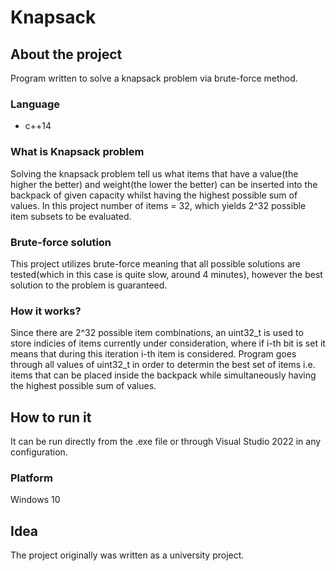 # Knapsack

## About the project
Program written to solve a knapsack problem via brute-force method.

### Language
  * c++14

### What is Knapsack problem
Solving the knapsack problem tell us what items that have a value(the higher the better) and weight(the lower the better) can be inserted into the backpack of given capacity whilst having the highest possible sum of values.
In this project number of items = 32, which yields 2^32 possible item subsets to be evaluated.

### Brute-force solution
This project utilizes brute-force meaning that all possible solutions are tested(which in this case is quite slow, around 4 minutes), however the best solution to the problem is guaranteed.

### How it works?
Since there are 2^32 possible item combinations, an uint32_t is used to store indicies of items currently under consideration, where if i-th bit is set it means that during this iteration i-th item is considered.
Program goes through all values of uint32_t in order to determin the best set of items i.e. items that can be placed inside the backpack while simultaneously having the highest possible sum of values. 

## How to run it
It can be run directly from the .exe file or through Visual Studio 2022 in any configuration.

### Platform
Windows 10

## Idea
The project originally was written as a university project.
